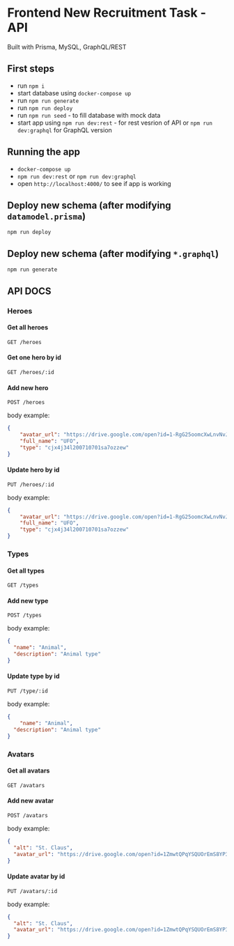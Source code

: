 # Frontend New Recruitment Task - API
Built with Prisma, MySQL, GraphQL/REST


## First steps

- run `npm i`
- start database using `docker-compose up `
- run `npm run generate`
- run `npm run deploy`
- run `npm run seed` - to fill database with mock data
- start app using `npm run dev:rest` - for rest vesrion of API or `npm run dev:graphql` for GraphQL version

## Running the app

- `docker-compose up`
- `npm run dev:rest` or `npm run dev:graphql`
- open `http://localhost:4000/` to see if app is working

## Deploy new schema (after modifying `datamodel.prisma`)

`npm run deploy`

## Deploy new schema (after modifying `*.graphql`)

`npm run generate`

## API DOCS

### Heroes

#### Get all heroes
```
GET /heroes
```

#### Get one hero by id
```
GET /heroes/:id
```

#### Add new hero
```
POST /heroes
```
body example:
```json
{
	"avatar_url": "https://drive.google.com/open?id=1-RgG25oomcXwLnvNvJ9kNnRs-_5GEkWF",
	"full_name": "UFO",
	"type": "cjx4j34l200710701sa7ozzew"
}
```

#### Update hero by id
```
PUT /heroes/:id
```
body example:
```json
{
	"avatar_url": "https://drive.google.com/open?id=1-RgG25oomcXwLnvNvJ9kNnRs-_5GEkWF",
	"full_name": "UFO",
	"type": "cjx4j34l200710701sa7ozzew"
}
```

### Types

#### Get all types
```
GET /types
```

#### Add new type
```
POST /types
```
body example:
```json
{
  "name": "Animal",
  "description": "Animal type"
}
```

#### Update type by id
```
PUT /type/:id
```
body example:
```json
{
	"name": "Animal",
  "description": "Animal type"
}
```

### Avatars

#### Get all avatars
```
GET /avatars
```

#### Add new avatar
```
POST /avatars
```
body example:
```json
{
  "alt": "St. Claus",
  "avatar_url": "https://drive.google.com/open?id=1ZmwtQPqYSQUOrEmS8YP3C_7UrAHEA2Ag"
}
```

#### Update avatar by id
```
PUT /avatars/:id
```
body example:
```json
{
  "alt": "St. Claus",
  "avatar_url": "https://drive.google.com/open?id=1ZmwtQPqYSQUOrEmS8YP3C_7UrAHEA2Ag"
}
```